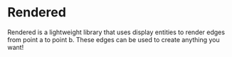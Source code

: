 # Rendered
Rendered is a lightweight library that uses display entities to render edges from point a to point b. These edges can be used to create anything you want! 
